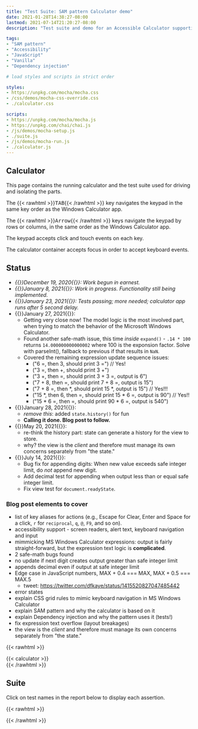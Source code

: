 ```yaml
---
title: "Test Suite: SAM pattern Calculator demo"
date: 2021-01-28T14:38:27-08:00
lastmod: 2021-07-14T21:20:27-08:00
description: "Test suite and demo for an Accessible Calculator supporting keyboard navigation and input, built with CSS grid, ARIA alert, and vanilla JavaScript, using the SAM pattern and dependency injection."

tags:
- "SAM pattern"
- "Accessibility"
- "JavaScript"
- "Vanilla"
- "Dependency injection"

# load styles and scripts in strict order

styles:
- https://unpkg.com/mocha/mocha.css
- /css/demos/mocha-css-override.css
- ./calculator.css

scripts:
- https://unpkg.com/mocha/mocha.js
- https://unpkg.com/chai/chai.js
- /js/demos/mocha-setup.js
- ./suite.js
- /js/demos/mocha-run.js
- ./calculator.js
---
```


## Calculator

This page contains the running calculator and the test suite used for driving and isolating the parts.

The {{< rawhtml >}}<kbd>TAB</kbd>{{< /rawhtml >}} key navigates the keypad in the same key order as the Windows Calculator app.

The {{< rawhtml >}}<kbd>Arrow</kbd>{{< /rawhtml >}} keys navigate the keypad by rows or columns, in the same order as the Windows Calculator app.

The keypad accepts click and touch events on each key.

The calculator container accepts focus in order to accept keyboard events.

## Status

+ *{{<rawhtml>}}<time datetime="2020-12-19">December 19, 2020</time>{{</rawhtml>}}: Work begun in earnest.*
+ *{{<rawhtml>}}<time datetime="2021-01-08">January 8, 2021</time>{{</rawhtml>}}: Work in progress. Functionality still being implemented.*
+ *{{<rawhtml>}}<time datetime="2021-01-23">January 23, 2021</time>{{</rawhtml>}}: Tests passing; more needed; calculator app runs after 5 second delay.*
+ {{<rawhtml>}}<time datetime="2021-01-27">January 27, 2021</time>{{</rawhtml>}}:
  - Getting very close now! The model logic is the most involved part, when trying to match the behavior of the Microsoft Windows Calculator.
  - Found another safe-math issue, this time *inside* `expand()` - `.14 * 100` returns `14.000000000000002` where 100 is the exponsion factor. Solve with parseInt(), fallback to previous if that results in `NaN`.
  - Covered the remaining expression update sequence issues:
    + ("6 =, then 3, should print 3 =") // Yes!
    + ("3 =, then +, should print 3 +")
    + ("3 +, then =, should print 3 + 3 =, output is 6")
    + ("7 + 8, then =, should print 7 + 8 =, output is 15")
    + ("7 + 8 =, then *, should print 15 *, output is 15") // Yes!!!
    + ("15 *, then 6, then =, should print 15 * 6 =, output is 90") // Yes!!
    + ("15 * 6 =, then =, should print 90 * 6 =, output is 540")
+ {{<rawhtml>}}<time datetime="2021-01-28">January 28, 2021</time>{{</rawhtml>}}:
  - *remove this*: added `state.history()` for fun
  - **Calling it done.  Blog post to follow.**
+ {{<rawhtml>}}<time datetime="2021-05-20">May 20, 2021</time>{{</rawhtml>}}:
  - re-think the history part: state can generate a history for the view to store.
  - why? the view is the *client* and therefore must manage its own concerns separately from "the state."
+ {{<rawhtml>}}<time datetime="2021-07-14">July 14, 2021</time>{{</rawhtml>}}:
  - Bug fix for appending digits: When new value exceeds safe integer limit, do *not* append new digit.
  - Add decimal test for appending when output less than or equal safe integer limit.
  - Fix view test for `document.readyState`.

### Blog post elements to cover

+ list of key aliases for actions (e.g., Escape for Clear, Enter and Space for a click, `r` for `reciprocal`, `q`, `@`, `F9`, and so on).
+ accessibility support - screen readers, alert text, keyboard navigation and input
+ mimmicking MS Windows Calculator expressions: output is fairly straight-forward, but the expression text logic is **complicated**.
+ 2 safe-math bugs found
+ no update if next digit creates output greater than safe integer limit
+ appends decimal even if output at safe integer limit
+ Edge case in JavaScript numbers, MAX + 0.4 === MAX, MAX + 0.5 === MAX.5
  - tweet: https://twitter.com/dfkaye/status/1415520827047485442
+ error states
+ explain CSS grid rules to mimic keyboard navigation in MS Windows Calculator
+ explain SAM pattern and why the calculator is based on it
+ explain Dependency injection and why the pattern uses it (tests!)
+ fix expression text overflow (layout breakages)
+ the view is the *client* and therefore must manage its own concerns separately from "the state."

{{< rawhtml >}}
<div id="fixture">
{{< calculator >}}
</div>
{{< /rawhtml >}}

## Suite

Click on test names in the report below to display each assertion.

{{< rawhtml >}}
<div id="mocha"></div>
{{< /rawhtml >}}
